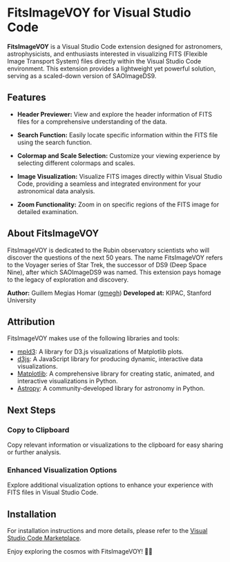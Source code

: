 # FitsImageVOY for Visual Studio Code

**FitsImageVOY** is a Visual Studio Code extension designed for astronomers, astrophysicists, and enthusiasts interested in visualizing FITS (Flexible Image Transport System) files directly within the Visual Studio Code environment. This extension provides a lightweight yet powerful solution, serving as a scaled-down version of SAOImageDS9.

## Features

- **Header Previewer:** View and explore the header information of FITS files for a comprehensive understanding of the data.

- **Search Function:** Easily locate specific information within the FITS file using the search function.

- **Colormap and Scale Selection:** Customize your viewing experience by selecting different colormaps and scales.

- **Image Visualization:** Visualize FITS images directly within Visual Studio Code, providing a seamless and integrated environment for your astronomical data analysis.

- **Zoom Functionality:** Zoom in on specific regions of the FITS image for detailed examination.

## About FitsImageVOY

FitsImageVOY is dedicated to the Rubin observatory scientists who will discover the questions of the next 50 years. The name FitsImageVOY refers to the Voyager series of Star Trek, the successor of DS9 (Deep Space Nine), after which SAOImageDS9 was named. This extension pays homage to the legacy of exploration and discovery.

**Author:** Guillem Megias Homar ([gmegh](https://github.com/gmegh/))
**Developed at:** KIPAC, Stanford University

## Attribution

FitsImageVOY makes use of the following libraries and tools:

- [mpld3](https://mpld3.github.io/): A library for D3.js visualizations of Matplotlib plots.
- [d3js](https://d3js.org/): A JavaScript library for producing dynamic, interactive data visualizations.
- [Matplotlib](https://matplotlib.org/): A comprehensive library for creating static, animated, and interactive visualizations in Python.
- [Astropy](https://www.astropy.org/): A community-developed library for astronomy in Python.

## Next Steps

### Copy to Clipboard

Copy relevant information or visualizations to the clipboard for easy sharing or further analysis.

### Enhanced Visualization Options

Explore additional visualization options to enhance your experience with FITS files in Visual Studio Code.

## Installation

For installation instructions and more details, please refer to the [Visual Studio Code Marketplace](https://marketplace.visualstudio.com/items/your-extension-name).

Enjoy exploring the cosmos with FitsImageVOY! 🌌🔭